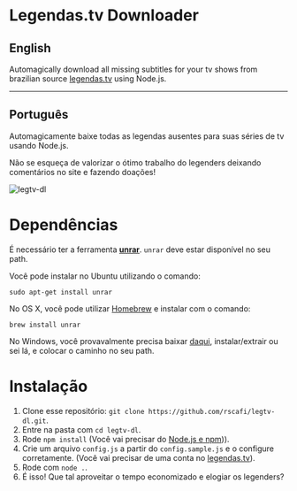 # Legendas.tv Downloader

## English
Automagically download all missing subtitles for your tv shows from brazilian source [legendas.tv](http://legendas.tv) using Node.js.

---

## Português
Automagicamente baixe todas as legendas ausentes para suas séries de tv usando Node.js.

Não se esqueça de valorizar o ótimo trabalho do legenders deixando comentários no site e fazendo doações!

![legtv-dl](http://i.imgur.com/b9wPMYT.gif)

# Dependências

É necessário ter a ferramenta [**unrar**](http://www.rarlab.com/rar_add.htm).
`unrar` deve estar disponível no seu path.

Você pode instalar no Ubuntu utilizando o comando:
```
sudo apt-get install unrar
```

No OS X, você pode utilizar [Homebrew](http://brew.sh/) e instalar com o comando:
```
brew install unrar
```

No Windows, você provavalmente precisa baixar [daqui](http://www.rarlab.com/rar_add.htm), instalar/extrair ou sei lá, e colocar o caminho no seu path.

# Instalação

1. Clone esse repositório: `git clone https://github.com/rscafi/legtv-dl.git`.
1. Entre na pasta com `cd legtv-dl`.
1. Rode `npm install` (Você vai precisar do [Node.js e npm](https://nodejs.org/))).
1. Crie um arquivo `config.js` a partir do `config.sample.js` e o configure corretamente. (Você vai precisar de uma conta no [legendas.tv](http://legendas.tv)).
1. Rode com `node .`.
1. É isso! Que tal aproveitar o tempo economizado e elogiar os legenders?